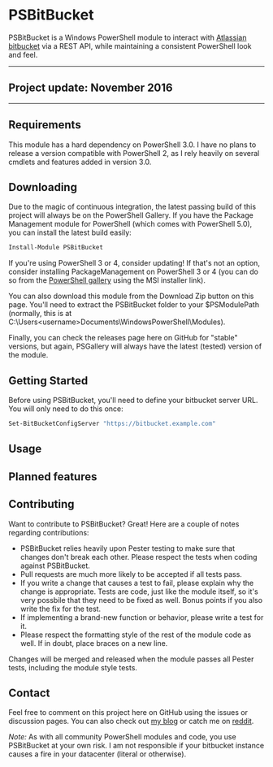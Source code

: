 # PSBitBucket

PSBitBucket is a Windows PowerShell module to interact with [Atlassian bitbucket](https://www.atlassian.com/software/bitbucket) via a REST API, while maintaining a consistent PowerShell look and feel.

---

## Project update: November 2016

---

## Requirements

This module has a hard dependency on PowerShell 3.0.  I have no plans to release a version compatible with PowerShell 2, as I rely heavily on several cmdlets and features added in version 3.0.

## Downloading

Due to the magic of continuous integration, the latest passing build of this project will always be on the PowerShell Gallery. If you have the Package Management module for PowerShell (which comes with PowerShell 5.0), you can install the latest build easily:

```powershell
Install-Module PSBitBucket
```

If you're using PowerShell 3 or 4, consider updating! If that's not an option, consider installing PackageManagement on PowerShell 3 or 4 (you can do so from the [PowerShell gallery](https://www.powershellgallery.com/) using the MSI installer link).

You can also download this module from the Download Zip button on this page.  You'll need to extract the PSBitBucket folder to your $PSModulePath (normally, this is at C:\Users\<username>Documents\WindowsPowerShell\Modules).

Finally, you can check the releases page here on GitHub for "stable" versions, but again, PSGallery will always have the latest (tested) version of the module.

## Getting Started

Before using PSBitBucket, you'll need to define your bitbucket server URL.  You will only need to do this once:

```powershell
Set-BitBucketConfigServer "https://bitbucket.example.com"
```

## Usage


## Planned features

## Contributing
Want to contribute to PSBitBucket?  Great! Here are a couple of notes regarding contributions:

* PSBitBucket relies heavily upon Pester testing to make sure that changes don't break each other.  Please respect the tests when coding against PSBitBucket.
* Pull requests are much more likely to be accepted if all tests pass.
* If you write a change that causes a test to fail, please explain why the change is appropriate.  Tests are code, just like the module itself, so it's very possbile that they need to be fixed as well.  Bonus points if you also write the fix for the test.
* If implementing a brand-new function or behavior, please write a test for it.
* Please respect the formatting style of the rest of the module code as well.  If in doubt, place braces on a new line.

Changes will be merged and released when the module passes all Pester tests, including the module style tests.

## Contact

Feel free to comment on this project here on GitHub using the issues or discussion pages.  You can also check out [my blog](http://beaudry.io) or catch me on [reddit](https://www.reddit.com/u/crossbeau).

*Note:* As with all community PowerShell modules and code, you use PSBitBucket at your own risk.  I am not responsible if your bitbucket instance causes a fire in your datacenter (literal or otherwise).
